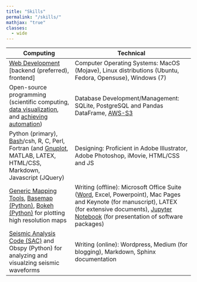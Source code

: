 ```yaml
---
title: "Skills"
permalink: "/skills/"
mathjax: "true"
classes:
  - wide
---
```


<table>
  <thead>
    <tr>
      <th>Computing</th>
      <th>Technical</th>
    </tr>
  </thead>
  <tbody>
    <tr>
      <td><a href="/web-computing/">Web Development</a> [backend (preferred), frontend]</td>
      <td>Computer Operating Systems: MacOS (Mojave), Linux distributions (Ubuntu, Fedora, Opensuse), Windows (7)</td>
    </tr>
    <tr>
      <td>Open-source programming (scientific computing, <a href="https://iescoders.com/plotting-the-geospatial-data-clipped-by-coastlines-in-python/">data visualization</a>, and <a href="https://github.com/earthinversion/STADIUM-Py">achieving automation</a>)</td>
      <td>Database Development/Management: SQLite, PostgreSQL and Pandas DataFrame, <a href="https://github.com/earthinversion/aws-s3-management">AWS-S3</a></td>
    </tr>
    <tr>
      <td>Python (primary), <a href="https://iescoders.com/linux-tutorial-data-processing/">Bash</a>/csh, R, C, Perl, Fortran (and <a href="https://iescoders.com/gnuplot-making-animation/">Gnuplot</a>, MATLAB, LATEX, HTML/CSS, Markdown, Javascript (JQuery)</td>
      <td>Designing: Proficient in Adobe Illustrator, Adobe Photoshop, iMovie, HTML/CSS and JS</td>
    </tr>
    <tr>
      <td><a href="https://iescoders.com/generic-mapping-tool-gmt-for-beginners/">Generic Mapping Tools</a>, <a href="https://iescoders.com/plotting-topographic-map-using-noaa-global-relief-data-in-python/">Basemap (Python)</a>, <a href="https://iescoders.com/interactive-data-visualization-in-python/">Bokeh (Python)</a> for plotting high resolution maps</td>
      <td>Writing (offline): Microsoft Office Suite (<a href="https://iescoders.com/how-to-insert-equation-numbering-in-ms-word/">Word</a>, Excel, Powerpoint), Mac Pages and Keynote (for manuscript), LATEX (for extensive documents), <a href="https://iescoders.com/time-series-analysis-using-python-i/">Jupyter Notebook</a> (for presentation of software packages)</td>
    </tr>
    <tr>
      <td><a href="https://iescoders.com/calling-sacseismic-analysis-code-in-perl/">Seismic Analysis Code (SAC)</a> and Obspy (Python) for analyzing and visualzing seismic waveforms</td>
      <td>Writing (online): Wordpress, Medium (for blogging), Markdown, Sphinx documentation</td>
    </tr>
  </tbody>
</table>
